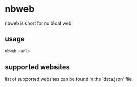 # nbweb
nbweb is short for no bloat web

## usage
```sh
nbweb <url>
```

## supported websites
list of supported websites can be found in the 'data.json' file
